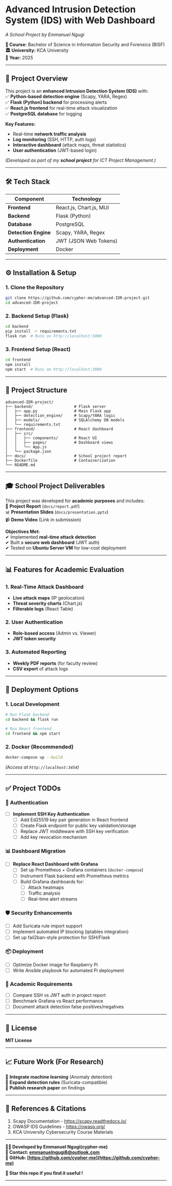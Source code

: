# **Advanced Intrusion Detection System (IDS) with Web Dashboard**  
*A School Project by Emmanuel Ngugi*  

**🏫 Course:** Bachelor of Science in Information Security and Forensics (BISF)  
**🏛️ University:** KCA University  
**📅 Year:** 2025  

---

## **📌 Project Overview**  
This project is an **enhanced Intrusion Detection System (IDS)** with:  
✅ **Python-based detection engine** (Scapy, YARA, Regex)  
✅ **Flask (Python) backend** for processing alerts  
✅ **React.js frontend** for real-time attack visualization  
✅ **PostgreSQL database** for logging  

**Key Features:**  
- Real-time **network traffic analysis**  
- **Log monitoring** (SSH, HTTP, auth logs)  
- **Interactive dashboard** (attack maps, threat statistics)  
- **User authentication** (JWT-based login)  

*(Developed as part of my **school project** for ICT Project Management.)*  

---

## **🛠️ Tech Stack**  
| **Component**       | **Technology**               |  
|---------------------|-----------------------------|  
| **Frontend**        | React.js, Chart.js, MUI     |  
| **Backend**         | Flask (Python)              |  
| **Database**        | PostgreSQL                  |  
| **Detection Engine**| Scapy, YARA, Regex          |  
| **Authentication**  | JWT (JSON Web Tokens)       |  
| **Deployment**      | Docker                      |  

---

## **⚙️ Installation & Setup**  

### **1. Clone the Repository**  
```bash
git clone https://github.com/cypher-me/advanced-IDR-project.git  
cd advanced-IDR-project  
```

### **2. Backend Setup (Flask)**  
```bash
cd backend  
pip install -r requirements.txt  
flask run  # Runs on http://localhost:5000  
```

### **3. Frontend Setup (React)**  
```bash
cd frontend  
npm install  
npm start  # Runs on http://localhost:3000  
```
---

## **📂 Project Structure**  
```
advanced-IDR-project/  
├── backend/                  # Flask server  
│   ├── app.py                # Main Flask app  
│   ├── detection_engine/     # Scapy/YARA logic  
│   ├── models/               # SQLAlchemy DB models  
│   └── requirements.txt  
├── frontend/                 # React dashboard  
│   ├── src/  
│   │   ├── components/       # React UI  
│   │   ├── pages/            # Dashboard views  
│   │   └── App.js  
│   └── package.json  
├── docs/                     # School project report  
├── Dockerfile                # Containerization  
└── README.md  
```

---

## **🎓 School Project Deliverables**  
This project was developed for **academic purposes** and includes:  
📄 **Project Report** (`docs/report.pdf`)  
📊 **Presentation Slides** (`docs/presentation.pptx`)  
📹 **Demo Video** (Link in submission)  

**Objectives Met:**  
✔ Implemented **real-time attack detection**  
✔ Built a **secure web dashboard** (JWT auth)  
✔ Tested on **Ubuntu Server VM** for low-cost deployment  

---

## **📊 Features for Academic Evaluation**  

### **1. Real-Time Attack Dashboard**  
- **Live attack maps** (IP geolocation)  
- **Threat severity charts** (Chart.js)  
- **Filterable logs** (React Table)  


### **2. User Authentication**  
- **Role-based access** (Admin vs. Viewer)  
- **JWT token security**  

### **3. Automated Reporting**  
- **Weekly PDF reports** (for faculty review)  
- **CSV export** of attack logs  

---

## **🚀 Deployment Options**  

### **1. Local Development**  
```bash
# Run Flask backend  
cd backend && flask run  

# Run React frontend  
cd frontend && npm start  
```

### **2. Docker (Recommended)**  
```bash
docker-compose up --build  
```
*(Access at `http://localhost:3454`)*  

---
## **✅ Project TODOs**  

### **🔐 Authentication**  
- [ ] **Implement SSH Key Authentication**  
  - [ ] Add Ed25519 key pair generation in React frontend  
  - [ ] Create Flask endpoint for public key validation/storage  
  - [ ] Replace JWT middleware with SSH key verification  
  - [ ] Add key revocation mechanism  

### **📊 Dashboard Migration**  
- [ ] **Replace React Dashboard with Grafana**  
  - [ ] Set up Prometheus + Grafana containers (`docker-compose`)  
  - [ ] Instrument Flask backend with Prometheus metrics  
  - [ ] Build Grafana dashboards for:  
    - [ ] Attack heatmaps  
    - [ ] Traffic analysis  
    - [ ] Real-time alert streams  

### **🛡️ Security Enhancements**  
- [ ] Add Suricata rule import support  
- [ ] Implement automated IP blocking (iptables integration)  
- [ ] Set up fail2ban-style protection for SSH/Flask  

### **📦 Deployment**  
- [ ] Optimize Docker image for Raspberry Pi  
- [ ] Write Ansible playbook for automated Pi deployment  

### **📝 Academic Requirements**  
- [ ] Compare SSH vs JWT auth in project report  
- [ ] Benchmark Grafana vs React performance  
- [ ] Document attack detection false positives/negatives  

---

## **📜 License**  
**MIT License**  

---

## **📈 Future Work (For Research)**  
🔹 **Integrate machine learning** (Anomaly detection)  
🔹 **Expand detection rules** (Suricata-compatible)  
🔹 **Publish research paper** on findings  

---

## **📌 References & Citations**  
1. Scapy Documentation - https://scapy.readthedocs.io/  
2. OWASP IDS Guidelines - https://owasp.org/  
3. KCA University Cybersecurity Course Materials  

---

**👨‍🎓 Developed by Emmanuel Ngugi(cypher-me)**  
**📧 Contact: emmanuelngugi8@outlook.com**  
**🔗 GitHub: [https://github.com/cypher-me](https://github.com/cypher-me)**  

**🌟 Star this repo if you find it useful !**  

--- 

